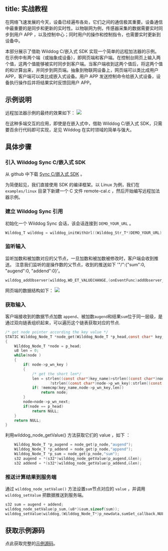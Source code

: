 
title: 实战教程
---
在网络飞速发展的今天，设备已经遍布各处，它们之间的通信极其重要。设备通信中最重要的是同步和更新的实时性。以物联网为例，传感器采集的数据需要实时同步到用户 APP ，以及控制中心；同时用户的操作和控制指令，也需要实时更新到设备中。

本部分展示了借助 Wilddog C/嵌入式 SDK 实现一个简单的远程加法器的示例。在示例中有两个端（或抽象成设备），即网页端和客户端。在控制台网页上输入两个值，这两个值能够被实时同步到客户端。当客户端收到这两个值后，将这两个值的和计算出来，并同步到网页端。抽象到物联网设备上，网页端可以类比成用户 APP，客户端可以类比成嵌入式设备。用户 APP 发送控制命令给嵌入式设备，设备执行操作后并将结果实时反馈回用户 APP。



## 示例说明

远程加法器示例的最终的效果如下：
![](/images/c_tutorial_a.jpg)

在这种多端交互的应用，即使是在嵌入式中，借助 Wilddog C/嵌入式 SDK，只需要百余行代码即可实现，足见 Wilddog 在实时领域的简单与强大。


## 具体步骤

### 引入 Wilddog Sync C/嵌入式 SDK

从 github 中下载 [Sync C/嵌入式 SDK](https://github.com/WildDogTeam/wilddog-client-c) 。

为简便起见，我们直接使用 SDK 的编译框架。以 Linux 为例，我们在 `examples/linux` 目录下新建一个 C 文件 remote-cal.c ，然后开始编写远程加法器示例。

### 建立 Wilddog Sync 引用

初始化一个 Wilddog Sync 会话，该会话连接到 `DEMO_YOUR_URL` 。

```c
Wilddog_T wilddog = wilddog_initWithUrl((Wilddog_Str_T*)DEMO_YOUR_URL);
```

### 监听输入

监听加数和被加数对应的父节点，一旦加数和被加数被修改时，客户端会收到推送。
注意我们监听的是操作数的父节点，收到的推送如下  '"/":{"sum":0, "augend":0, "addend":0}'。

```c
wilddog_addObserver(wilddog,WD_ET_VALUECHANGE,(onEventFunc)addObserver_callback,(void*)wilddog);
```

网页端的数据结构如下：
![](/images/c_tutorial_b.jpg)

### 获取输入

客户端接收到的数据节点加数 `append`、被加数`augend`和结果`sum`位于同一层级，是通过双向链表组织起来，可以遍历这个链表获取对应的节点.

```c
/* get node pointer according the key value */
STATIC Wilddog_Node_T *node_get(Wilddog_Node_T *p_head,const char* key_name)
{
    Wilddog_Node_T *node = p_head;
    u8 len = 0;
    while(node )
    {
        if( node->p_wn_key )
        {
            /* get the short len*/
            len = strlen((const char*)key_name)>strlen((const char*)node->p_wn_key)\
                    ?strlen((const char*)node->p_wn_key):strlen((const char*)key_name);
            if( !memcmp(key_name,node->p_wn_key,len))
                return node;
        }
        node=node->p_wn_next;
        if(node == p_head)
            return NULL;
    }
    return NULL;
}
```

利用wilddog_node_getValue() 方法获取它们的 value ，如下 ： 

```c
    Wilddog_Node_T *p_augend = node_get(p_node,"augend");
    Wilddog_Node_T *p_addend = node_get(p_node,"append");
    Wilddog_Node_T *p_sum = node_get(p_node,"sum");
    s32 augend = *(s32*)wilddog_node_getValue(p_augend,&len);   
    s32 addend = *(s32*)wilddog_node_getValue(p_addend,&len);
```

### 推送计算结果到服务端
通过 `wilddog_node_setValue()` 方法设置`sum`节点对应的 `value` ，并调用 `wilddog_setValue` 把数据推送到服务端。

```c
s32 sum = augend + addend;
wilddog_node_setValue(p_sum,(u8*)&sum,sizeof(sum));
wilddog_setValue(wilddog,(Wilddog_Node_T*)p_newdata,sumSet_callback,NULL);
```

## 获取示例源码
点此获取完整的[示例源码](https://github.com/WildDogTeam/sync-tutorial-c)。




